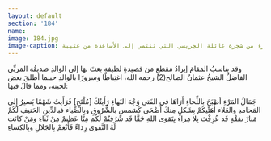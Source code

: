 ```yaml
---
layout: default
section: '184'
name:
image: 184.jpg
image-caption: شجرة أسرة عبدالرحمن بن علي الجريسي وهي جزء من شجرة عائلة الجريسي التي تنتمي إلى الأساعدة من عتيبة
---
```

وقد يناسبُ المقامَ إيرادُ مقطعٍ من قصيدةٍ لطيفةٍ بعثَ بها إلى الوالدِ صديقُه المربِّي الفاضلُ الشيخُ عثمانُ الصالح(2) رحمه الله، اغتِباطًا وسرورًا بالوالدِ حينما أطلقَ بعض لحيته، ومما قالَ فيها:

<div class="poem">
<span class="poem-line">
جَمَالُ المَرْءِ أصْبَحَ باللِّحاءِ
</span>
<span class="poem-line">
أَرَاهَا في الفَتى وَجْهَ البَهاءِ
</span>
<span class="poem-line">
رَأَيتُكَ [مُلْتَحٍ] فَرَأَيتُ شَهْمًا
</span>
<span class="poem-line">
يَسيرُ إِلى المَحامدِ والعَلاء
</span>
<span class="poem-line">
أُهَنِّيكُمْ بِشَكلٍ مِنكَ أَضْحَى
</span>
<span class="poem-line">
كَشمسٍ بالشُّرُوقِ وبِالضِّياء
</span>
<span class="poem-line">
فبالدِّينِ الحَنيفِ لَكُمْ مَنارٌ
</span>
<span class="poem-line">
بفقْهٍ قَد عُرِفْتَ بِلا مِراءِ
</span>
<span class="poem-line">
بِتَقوى اللهِ حَقًّا قَد شَرُفتُمْ
</span>
<span class="poem-line">
لَكُم مِنَّا عَظيمٌ مِنْ ثَناءِ
</span>
<span class="poem-line">
ومَنْ كانَت لَهُ التَّقوى رِداءً
</span>
<span class="poem-line">
فَأَنْعِمْ بِالجَلالِ وبِالكِساءِ
</span>
</div>